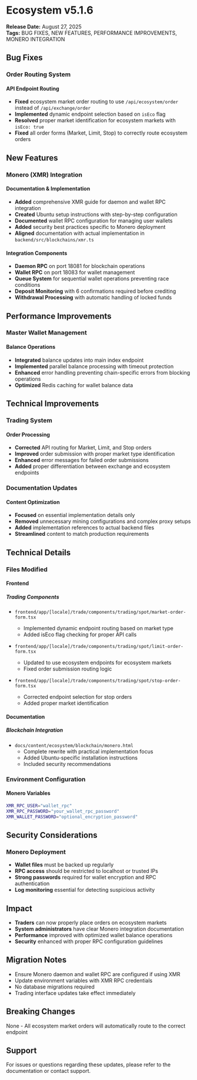 # Ecosystem v5.1.6
**Release Date:** August 27, 2025  
**Tags:** BUG FIXES, NEW FEATURES, PERFORMANCE IMPROVEMENTS, MONERO INTEGRATION

## Bug Fixes

### Order Routing System
#### API Endpoint Routing
- **Fixed** ecosystem market order routing to use `/api/ecosystem/order` instead of `/api/exchange/order`
- **Implemented** dynamic endpoint selection based on `isEco` flag
- **Resolved** proper market identification for ecosystem markets with `isEco: true`
- **Fixed** all order forms (Market, Limit, Stop) to correctly route ecosystem orders

## New Features

### Monero (XMR) Integration
#### Documentation & Implementation
- **Added** comprehensive XMR guide for daemon and wallet RPC integration
- **Created** Ubuntu setup instructions with step-by-step configuration
- **Documented** wallet RPC configuration for managing user wallets
- **Added** security best practices specific to Monero deployment
- **Aligned** documentation with actual implementation in `backend/src/blockchains/xmr.ts`

#### Integration Components
- **Daemon RPC** on port 18081 for blockchain operations
- **Wallet RPC** on port 18083 for wallet management
- **Queue System** for sequential wallet operations preventing race conditions
- **Deposit Monitoring** with 6 confirmations required before crediting
- **Withdrawal Processing** with automatic handling of locked funds

## Performance Improvements

### Master Wallet Management
#### Balance Operations
- **Integrated** balance updates into main index endpoint
- **Implemented** parallel balance processing with timeout protection
- **Enhanced** error handling preventing chain-specific errors from blocking operations
- **Optimized** Redis caching for wallet balance data

## Technical Improvements

### Trading System
#### Order Processing
- **Corrected** API routing for Market, Limit, and Stop orders
- **Improved** order submission with proper market type identification
- **Enhanced** error messages for failed order submissions
- **Added** proper differentiation between exchange and ecosystem endpoints

### Documentation Updates
#### Content Optimization
- **Focused** on essential implementation details only
- **Removed** unnecessary mining configurations and complex proxy setups
- **Added** implementation references to actual backend files
- **Streamlined** content to match production requirements

## Technical Details

### Files Modified

#### Frontend
##### Trading Components
- `frontend/app/[locale]/trade/components/trading/spot/market-order-form.tsx`
  - Implemented dynamic endpoint routing based on market type
  - Added isEco flag checking for proper API calls

- `frontend/app/[locale]/trade/components/trading/spot/limit-order-form.tsx`
  - Updated to use ecosystem endpoints for ecosystem markets
  - Fixed order submission routing logic

- `frontend/app/[locale]/trade/components/trading/spot/stop-order-form.tsx`
  - Corrected endpoint selection for stop orders
  - Added proper market identification

#### Documentation
##### Blockchain Integration
- `docs/content/ecosystem/blockchain/monero.html`
  - Complete rewrite with practical implementation focus
  - Added Ubuntu-specific installation instructions
  - Included security recommendations

### Environment Configuration

#### Monero Variables
```bash
XMR_RPC_USER="wallet_rpc"
XMR_RPC_PASSWORD="your_wallet_rpc_password"
XMR_WALLET_PASSWORD="optional_encryption_password"
```

## Security Considerations

### Monero Deployment
- **Wallet files** must be backed up regularly
- **RPC access** should be restricted to localhost or trusted IPs
- **Strong passwords** required for wallet encryption and RPC authentication
- **Log monitoring** essential for detecting suspicious activity

## Impact
- **Traders** can now properly place orders on ecosystem markets
- **System administrators** have clear Monero integration documentation
- **Performance** improved with optimized wallet balance operations
- **Security** enhanced with proper RPC configuration guidelines

## Migration Notes
- Ensure Monero daemon and wallet RPC are configured if using XMR
- Update environment variables with XMR RPC credentials
- No database migrations required
- Trading interface updates take effect immediately

## Breaking Changes
None - All ecosystem market orders will automatically route to the correct endpoint

## Support
For issues or questions regarding these updates, please refer to the documentation or contact support.
